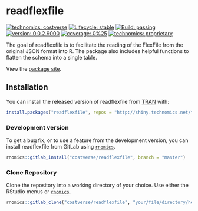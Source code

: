 
<!-- README.md is generated from README.Rmd. Please edit that file -->

# readflexfile

<!-- badges: start -->

[![technomics:
costverse](https://img.shields.io/badge/technomics-costverse-EAC435.svg)](https://gitlab.technomics.net/costverse)
[![Lifecycle:
stable](https://img.shields.io/badge/lifecycle-stable-brightgreen.svg)](https://www.tidyverse.org/lifecycle/#stable)
[![Build:
passing](https://img.shields.io/badge/build-passing-green.svg)](https://gitlab.technomics.net/costverse/readflexfile.git)
[![version:
0.0.2.9000](https://img.shields.io/badge/version-0.0.2.9000-blue.svg)]()
[![coverage:
0%25](https://img.shields.io/badge/coverage-0%25-blue.svg)]()
[![technomics:
proprietary](https://img.shields.io/badge/technomics-proprietary-00A0B2.svg)](https://gitlab.technomics.net/)
<!-- badges: end -->

The goal of readflexfile is to facilitate the reading of the FlexFile
from the original JSON format into R. The package also includes helpful
functions to flatten the schema into a single table.

View the [package
site](http://shiny.technomics.net/tran/www/docs/readflexfile).

## Installation

You can install the released version of readflexfile from
[TRAN](http://shiny.technomics.net/tran/www/home/) with:

``` r
install.packages("readflexfile", repos = "http://shiny.technomics.net/tran")
```

### Development version

To get a bug fix, or to use a feature from the development version, you
can install readflexfile from GitLab using
[`rnomics`](http://shiny.technomics.net/tran/www/docs/rnomics/).

``` r
rnomics::gitlab_install("costverse/readflexfile", branch = "master")
```

### Clone Repository

Clone the repository into a working directory of your choice. Use either
the RStudio menus or
[`rnomics`](http://shiny.technomics.net/tran/www/docs/rnomics/).

``` r
rnomics::gitlab_clone("costverse/readflexfile", "your/file/directory/here")
```
